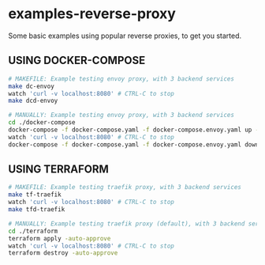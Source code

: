# examples-reverse-proxy
Some basic examples using popular reverse proxies, to get you started.

## USING DOCKER-COMPOSE
```bash
# MAKEFILE: Example testing envoy proxy, with 3 backend services
make dc-envoy
watch 'curl -v localhost:8080' # CTRL-C to stop
make dcd-envoy
```

```bash
# MANUALLY: Example testing envoy proxy, with 3 backend services
cd ./docker-compose
docker-compose -f docker-compose.yaml -f docker-compose.envoy.yaml up -d
watch 'curl -v localhost:8080' # CTRL-C to stop
docker-compose -f docker-compose.yaml -f docker-compose.envoy.yaml down
```
## USING TERRAFORM
```bash
# MAKEFILE: Example testing traefik proxy, with 3 backend services
make tf-traefik
watch 'curl -v localhost:8080' # CTRL-C to stop
make tfd-traefik
```
```bash
# MANUALLY: Example testing traefik proxy (default), with 3 backend services
cd ./terraform
terraform apply -auto-approve
watch 'curl -v localhost:8080' # CTRL-C to stop
terraform destroy -auto-approve
```